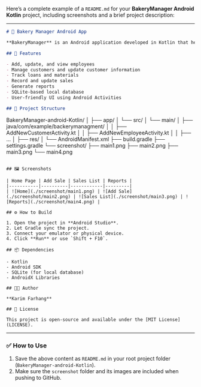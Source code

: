 Here’s a complete example of a `README.md` for your **BakeryManager Android Kotlin** project, including screenshots and a brief project description:

---

```markdown
# 🍞 Bakery Manager Android App

**BakeryManager** is an Android application developed in Kotlin that helps bakery businesses manage their materials, employees, sales, loans, and customers. The app offers an intuitive interface and local storage to manage the daily operations of a bakery efficiently.

## 📱 Features

- Add, update, and view employees
- Manage customers and update customer information
- Track loans and materials
- Record and update sales
- Generate reports
- SQLite-based local database
- User-friendly UI using Android Activities

## 🧱 Project Structure

```

BakeryManager-android-Kotlin/
│
├── app/
│   └── src/
│       └── main/
│           ├── java/com/example/backerymanagment/
│           │   ├── AddNewCustomerActivity.kt
│           │   ├── AddNewEmployeeActivity.kt
│           │   ├── ...
│           ├── res/
│           └── AndroidManifest.xml
├── build.gradle
├── settings.gradle
└── screenshot/
├── main1.png
├── main2.png
├── main3.png
└── main4.png

```

## 🖼️ Screenshots

| Home Page | Add Sale | Sales List | Reports |
|-----------|----------|------------|---------|
| ![Home](./screenshot/main1.png) | ![Add Sale](./screenshot/main2.png) | ![Sales List](./screenshot/main3.png) | ![Reports](./screenshot/main4.png) |

## ⚙️ How to Build

1. Open the project in **Android Studio**.
2. Let Gradle sync the project.
3. Connect your emulator or physical device.
4. Click **Run** or use `Shift + F10`.

## 📦 Dependencies

- Kotlin
- Android SDK
- SQLite (for local database)
- AndroidX Libraries

## 👨‍💻 Author

**Karim Farhang**

## 📝 License

This project is open-source and available under the [MIT License](LICENSE).
```

---

### ✅ How to Use

1. Save the above content as `README.md` in your root project folder (`BakeryManager-android-Kotlin`).
2. Make sure the `screenshot` folder and its images are included when pushing to GitHub.

